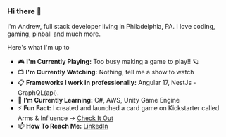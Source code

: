 ### Hi there 👋

<!--
**arichards4814/arichards4814** is a ✨ _special_ ✨ repository because its `README.md` (this file) appears on your GitHub profile.

Here are some ideas to get you started:

- 🔭 I’m currently working on ...
- 🌱 I’m currently learning ...
- 👯 I’m looking to collaborate on ...
- 🤔 I’m looking for help with ...
- 📫 How to reach me: ...
- 😄 Pronouns: ...
-->
I'm Andrew, full stack developer living in Philadelphia, PA. I love coding, gaming, pinball and much more.

Here's what I'm up to


- 🎮  **I'm Currently Playing:** Too busy making a game to play!! 🪐
- 📺  **I'm Currently Watching:** Nothing, tell me a show to watch
- 📋  **Frameworks I work in professionally:** 
Angular 17, NestJs - GraphQL(api). 
- 🌱  **I’m Currently Learning:** C#, AWS, Unity Game Engine
- ⚡ **Fun Fact:** I created and launched a card game on Kickstarter called Arms & Influence -> [Check It Out](https://www.kickstarter.com/projects/richardsbroscreative/arms-and-influence)
- 📫 **How To Reach Me:** [LinkedIn](https://www.linkedin.com/in/andrewmichaelrichards/)
